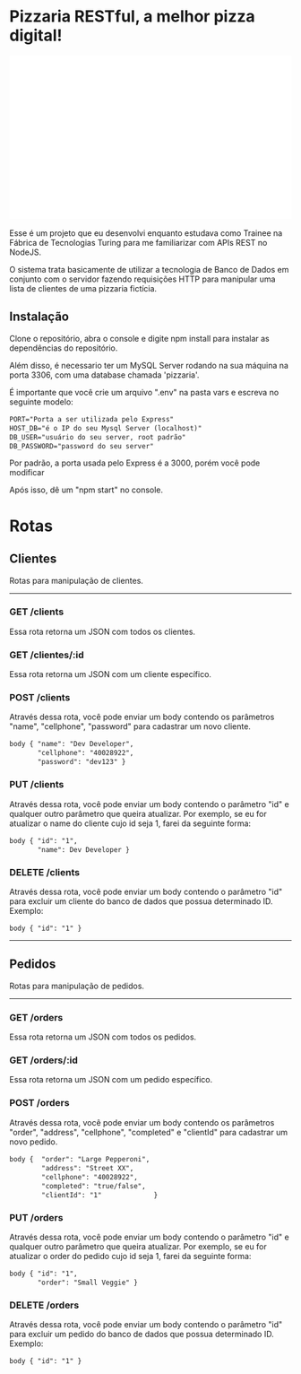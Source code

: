 # Pizzaria RESTful, a melhor pizza digital!

![alt text](/images/logo.png)

Esse é um projeto que eu desenvolvi enquanto estudava como Trainee na Fábrica de Tecnologias Turing para me familiarizar com APIs REST no NodeJS.

O sistema trata basicamente de utilizar a tecnologia de Banco de Dados em conjunto com o servidor fazendo requisições HTTP para manipular uma lista de clientes de uma pizzaria fictícia.


## Instalação

Clone o repositório, abra o console e digite npm install para instalar as dependências do repositório.

Além disso, é necessario ter um MySQL Server rodando na sua máquina na porta 3306, com uma database chamada 'pizzaria'.

É importante que você crie um arquivo ".env" na pasta vars e escreva no seguinte modelo:

``` 
PORT="Porta a ser utilizada pelo Express"
HOST_DB="é o IP do seu Mysql Server (localhost)"
DB_USER="usuário do seu server, root padrão"
DB_PASSWORD="password do seu server"
```
Por padrão, a porta usada pelo Express é a 3000, porém você pode modificar

Após isso, dê um "npm start" no console.

# Rotas

## Clientes

Rotas para manipulação de clientes.

***

### GET /clients

Essa rota retorna um JSON com todos os clientes.

### GET /clientes/:id

Essa rota retorna um JSON com um cliente específico.

### POST /clients

Através dessa rota, você pode enviar um body contendo os parâmetros "name", "cellphone", "password" para cadastrar um novo cliente.

```
body { "name": "Dev Developer",
       "cellphone": "40028922",
       "password": "dev123" }
```

### PUT /clients

Através dessa rota, você pode enviar um body contendo o parâmetro "id" e qualquer outro parâmetro que queira atualizar. Por exemplo, se eu for atualizar o name do cliente cujo id seja 1, farei da seguinte forma:

```
body { "id": "1",
       "name": Dev Developer }
```

### DELETE /clients

Através dessa rota, você pode enviar um body contendo o parâmetro "id" para excluir um cliente do banco de dados que possua determinado ID. Exemplo:

```
body { "id": "1" }
```

***

## Pedidos

Rotas para manipulação de pedidos.

***

### GET /orders

Essa rota retorna um JSON com todos os pedidos.

### GET /orders/:id

Essa rota retorna um JSON com um pedido específico.

### POST /orders

Através dessa rota, você pode enviar um body contendo os parâmetros "order", "address", "cellphone", "completed" e "clientId" para cadastrar um novo pedido.

```
body {  "order": "Large Pepperoni",
        "address": "Street XX",
        "cellphone": "40028922",
        "completed": "true/false",
        "clientId": "1"             }
```

### PUT /orders

Através dessa rota, você pode enviar um body contendo o parâmetro "id" e qualquer outro parâmetro que queira atualizar. Por exemplo, se eu for atualizar o order do pedido cujo id seja 1, farei da seguinte forma:

```
body { "id": "1",
       "order": "Small Veggie" }
```

### DELETE /orders

Através dessa rota, você pode enviar um body contendo o parâmetro "id" para excluir um pedido do banco de dados que possua determinado ID. Exemplo:

```
body { "id": "1" }
```